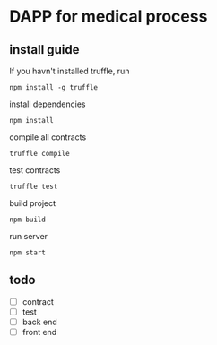 # DAPP for medical process

## install guide

If you havn't installed truffle, run
```shell
npm install -g truffle
```

install dependencies

```shell
npm install
```

compile all contracts

```shell
truffle compile
```

test contracts

```shell
truffle test
```

build project
```shell
npm build
```

run server 

```shell
npm start
```

## todo
- [ ] contract
- [ ] test
- [ ] back end
- [ ] front end
